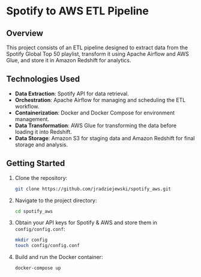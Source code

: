 # Spotify to AWS ETL Pipeline

## Overview
This project consists of an ETL pipeline designed to extract data from the Spotify Global Top 50 playlist, transform it using Apache Airflow and AWS Glue, and store it in Amazon Redshift for analytics.

## Technologies Used
- **Data Extraction**: Spotify API for data retrieval.
- **Orchestration**: Apache Airflow for managing and scheduling the ETL workflow.
- **Containerization**: Docker and Docker Compose for environment management.
- **Data Transformation**: AWS Glue for transforming the data before loading it into Redshift.
- **Data Storage**: Amazon S3 for staging data and Amazon Redshift for final storage and analysis.

## Getting Started
1. Clone the repository:
   ```bash
   git clone https://github.com/jradziejewski/spotify_aws.git
   ```
2. Navigate to the project directory:
   ```bash
   cd spotify_aws
   ```
3. Obtain your API keys for Spotify & AWS and store them in `config/config.conf`:
    ```bash
    mkdir config
    touch config/config.conf
    ```
5. Build and run the Docker container:
   ```bash
   docker-compose up
   ```
